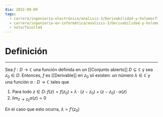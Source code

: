 ```yaml
---
dia: 2022-09-09
tags:
  - carrera/ingeniería-electrónica/analisis-3/Derivabilidad-y-holomorfía
  - carrera/ingeniería-en-informática/analisis-3/Derivabilidad-y-holomorfía
  - nota/facultad
---
```

# Definición
---
Sea $f : D \to \mathbb{C}$ una función definida en un [[Conjunto abierto]] $D \subseteq \mathbb{C}$ y sea $z_0 \in D$. Entonces, $f$ es [[Derivable]] en $z_0$ sii existen: un número $\lambda \in \mathbb{C}$ y una función $\alpha : D \to \mathbb{C}$ tales que 

1) Para todo $z \in D$: $f(z) = f(z_0) + \lambda \cdot (z - z_0) + (z - z_0) \cdot \alpha(z)$
2) $\displaystyle\lim_{z \to z_0} \alpha(z) = 0$

En el caso que esto ocurra, $\lambda = f'(z_0)$ 